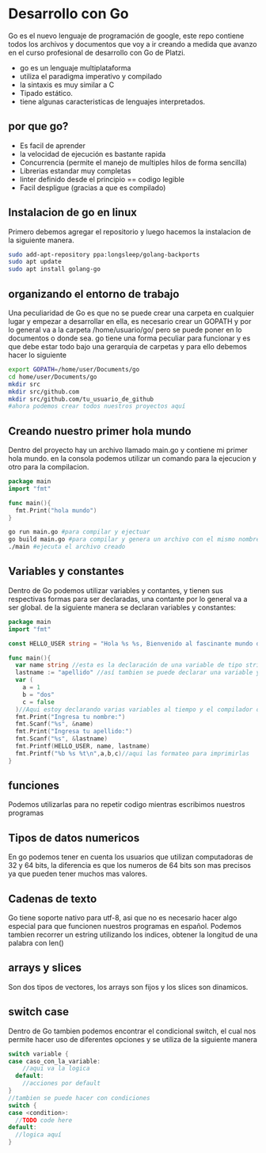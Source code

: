 # Desarrollo con Go
Go es el nuevo lenguaje de programación de google, este repo contiene todos los archivos y documentos que voy a ir creando a medida que avanzo en el curso profesional de desarrollo con Go de Platzi.
* go es un lenguaje multiplataforma
* utiliza el paradigma imperativo y compilado
* la sintaxis es muy similar a C
* Tipado estático.
* tiene algunas caracteristicas de lenguajes interpretados.

## por que go?
* Es facil de aprender
* la velocidad de ejecución es bastante rapida
* Concurrencia (permite el manejo de multiples hilos de forma sencilla)
* Librerias estandar muy completas
* linter definido desde el principio == codigo legible
* Facil despligue (gracias a que es compilado)

## Instalacion de go en linux
Primero debemos agregar el repositorio y luego hacemos la instalacion de la siguiente manera.
~~~sh
sudo add-apt-repository ppa:longsleep/golang-backports
sudo apt update
sudo apt install golang-go
~~~

## organizando el entorno de trabajo
Una peculiaridad de Go es que no se puede crear una carpeta en cualquier lugar y empezar a desarrollar en ella, es necesario crear un GOPATH y por lo general va a la carpeta /home/usuario/go/ pero se puede poner en lo documentos o donde sea. go tiene una forma peculiar para funcionar y es que debe estar todo bajo una gerarquia de carpetas y para ello debemos hacer lo siguiente
~~~sh
export GOPATH=/home/user/Documents/go
cd home/user/Documents/go
mkdir src
mkdir src/github.com
mkdir src/github.com/tu_usuario_de_github
#ahora podemos crear todos nuestros proyectos aquí
~~~

## Creando nuestro primer hola mundo
Dentro del proyecto hay un archivo llamado main.go y contiene mi primer hola mundo.
en la consola podemos utilizar un comando para la ejecucion y otro para la compilacion.
~~~go
package main
import "fmt"

func main(){
  fmt.Print("hola mundo")
}
~~~
~~~sh
go run main.go #para compilar y ejectuar
go build main.go #para compilar y genera un archivo con el mismo nombre pero sin extensión
./main #ejecuta el archivo creado
~~~

## Variables y constantes
Dentro de Go podemos utilizar variables y contantes, y tienen sus respectivas formas para ser declaradas, una contante por lo general va a ser global. de la siguiente manera se declaran variables y constantes:
~~~go
package main
import "fmt"

const HELLO_USER string = "Hola %s %s, Bienvenido al fascinante mundo de Go\n"//así se declara una constante

func main(){
  var name string //esta es la declaración de una variable de tipo string
  lastname := "apellido" //así tambien se puede declarar una variable y el compilador detecta de que tipo es
  var (
    a = 1
    b = "dos"
    c = false
  )//Aqui estoy declarando varias variables al tiempo y el compilador detecta automaticamente de que tipo son
  fmt.Print("Ingresa tu nombre:")
  fmt.Scanf("%s", &name)
  fmt.Print("Ingresa tu apellido:")
  fmt.Scanf("%s", &lastname)
  fmt.Printf(HELLO_USER, name, lastname)
  fmt.Printf("%b %s %t\n",a,b,c)//aqui las formateo para imprimirlas
}
~~~

## funciones
Podemos utilizarlas para no repetir codigo mientras escribimos nuestros programas

## Tipos de datos numericos
En go podemos tener en cuenta los usuarios que utilizan computadoras de 32 y 64 bits, la diferencia es que los numeros de 64 bits son mas precisos ya que pueden tener muchos mas valores.

## Cadenas de texto
Go tiene soporte nativo para utf-8, asi que no es necesario hacer algo especial para que funcionen nuestros programas en español. Podemos tambien recorrer un estring utilizando los indices, obtener la longitud de una palabra con len()

## arrays y slices
Son dos tipos de vectores, los arrays son fijos y los slices son dinamicos.

## switch case
Dentro de Go tambien podemos encontrar el condicional switch, el cual nos permite hacer uso de diferentes opciones y se utiliza de la siguiente manera
~~~go
switch variable {
case caso_con_la_variable:
    //aqui va la logica
  default:
    //acciones por default  
}
//tambien se puede hacer con condiciones
switch {
case <condition>:
  //TODO code here
default:
  //logica aquí
}
~~~
